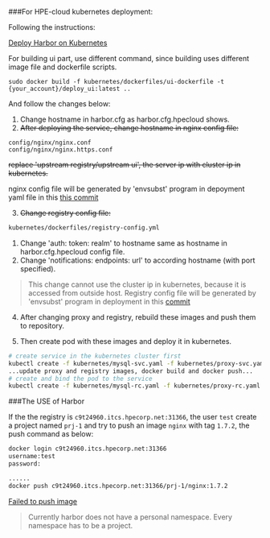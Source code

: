 ###For HPE-cloud kubernetes deployment:

Following the instructions:

[Deploy Harbor on Kubernetes](../docs/kubernetes_deployment.md)

For building ui part, use different command, since building uses different image file and dockerfile scripts.
```
sudo docker build -f kubernetes/dockerfiles/ui-dockerfile -t {your_account}/deploy_ui:latest ..
```

And follow the changes below:

1. Change hostname in harbor.cfg as harbor.cfg.hpecloud shows.
2. ~~After deploying the service, change hostname in nginx config file:~~
  ```
  config/nginx/nginx.conf
  config/nginx/nginx.https.conf
  ```
  ~~replace 'upstream registry/upstream ui', the server ip with cluster ip in kubernetes.~~
  
  nginx config file will be generated by 'envsubst' program in depoyment yaml file in this [this commit](https://github.hpe.com/liang-huang/harbor/commit/9c240eaafeed87b726b15e51f87df72998a3dd96)

3. ~~Change registry config file:~~
  ```bash
  kubernetes/dockerfiles/registry-config.yml
  ```
  1. Change 'auth: token: realm' to hostname same as hostname in harbor.cfg.hpecloud config file.
  2. Change 'notifications: endpoints: url' to according hostname (with port specified).
  
  >This change cannot use the cluster ip in kubernetes, because it is accessed from outside host.
  Registry config file will be generated by 'envsubst' program in deployment in this [commit](https://github.hpe.com/liang-huang/harbor/commit/a7a35c7762d622327e6c02b1710050a89856fb11)

4. After changing proxy and registry, rebuild these images and push them to repository.

5. Then create pod with these images and deploy it in kubernetes.
  ```bash
  # create service in the kubernetes cluster first
  kubectl create -f kubernetes/mysql-svc.yaml -f kubernetes/proxy-svc.yaml -f kubernetes/registry-svc.yaml -f kubernetes/ui-svc.yaml
  ...update proxy and registry images, docker build and docker push...
  # create and bind the pod to the service
  kubectl create -f kubernetes/mysql-rc.yaml -f kubernetes/proxy-rc.yaml -f kubernetes/registry-rc.yaml -f kubernetes/ui-rc.yaml
  ```

###The USE of Harbor

If the the registry is `c9t24960.itcs.hpecorp.net:31366`, the user `test` create a project named `prj-1` and try to push an image `nginx` with tag `1.7.2`, the push command as below:
```bash
docker login c9t24960.itcs.hpecorp.net:31366
username:test
password:

......
docker push c9t24960.itcs.hpecorp.net:31366/prj-1/nginx:1.7.2
```
[Failed to push image](https://github.com/vmware/harbor/issues/80)
>Currently harbor does not have a personal namespace. Every namespace has to be a project.
